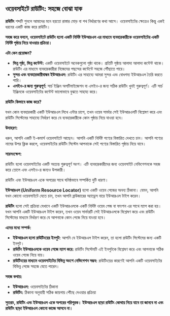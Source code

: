 ## ওয়েবসাইটে রাউটিং: সহজে বোঝা যাক

**রাউটিং** শব্দটি শুনলে আমাদের মনে হয়তো রাস্তার মোড় বা পথ নির্ধারণের কথা আসে। ওয়েবসাইটের ক্ষেত্রেও কিন্তু একই ধরনের একটি কাজ করে রাউটিং।

**সহজ করে বললে, ওয়েবসাইটে রাউটিং হলো একটি নির্দিষ্ট ইউআরএল এর মাধ্যমে ব্যবহারকারীকে ওয়েবসাইটের একটি নির্দিষ্ট পৃষ্ঠায় নিয়ে যাওয়ার প্রক্রিয়া।** 

**এটা কেন প্রয়োজন?**

* **ভিন্ন পৃষ্ঠা, ভিন্ন কন্টেন্ট:** একটি ওয়েবসাইটে অনেকগুলো পৃষ্ঠা থাকে। প্রতিটি পৃষ্ঠায় আলাদা আলাদা কন্টেন্ট থাকে। রাউটিং এর মাধ্যমে ব্যবহারকারীরা নিজেদের পছন্দের কন্টেন্টে সহজে পৌঁছাতে পারে।
* **সুন্দর এবং ব্যবহারকারীবান্ধব ইউআরএল:** রাউটিং এর সাহায্যে আমরা সুন্দর এবং বোধগম্য ইউআরএল তৈরি করতে পারি। 
* **এসইও-র জন্য গুরুত্বপূর্ণ:** সার্চ ইঞ্জিন অপটিমাইজেশন বা এসইও-র জন্য সঠিক রাউটিং খুবই গুরুত্বপূর্ণ। এটি সার্চ ইঞ্জিনকে ওয়েবসাইটের কন্টেন্ট ভালোভাবে বুঝতে সাহায্য করে।

**রাউটিং কিভাবে কাজ করে?**

যখন কোন ব্যবহারকারী একটি ইউআরএল লিখে এন্টার চাপে, তখন ওয়েব সার্ভার সেই ইউআরএলটি বিশ্লেষণ করে এবং রাউটিং সিস্টেমের সাহায্যে নির্ধারণ করে যে ব্যবহারকারীকে কোন পৃষ্ঠায় নিয়ে যাওয়া হবে।

**উদাহরণ:**

ধরুন, আপনি একটি ই-কমার্স ওয়েবসাইটে আছেন। আপনি একটি নির্দিষ্ট পণ্যের বিস্তারিত দেখতে চান। আপনি পণ্যের নামের উপর ক্লিক করলে, ওয়েবসাইটের রাউটিং সিস্টেম আপনাকে সেই পণ্যের বিস্তারিত পৃষ্ঠায় নিয়ে যাবে।

**সারসংক্ষেপ:**

রাউটিং হলো ওয়েবসাইটের একটি অত্যন্ত গুরুত্বপূর্ণ অংশ। এটি ব্যবহারকারীদের জন্য ওয়েবসাইট নেভিগেশনকে সহজ করে তোলে এবং এসইও-র জন্যও উপকারী।




রাউটিং এবং ইউআরএল একে অপরের সাথে ঘনিষ্ঠভাবে সম্পর্কিত দুটি ধারণা। 

**ইউআরএল (Uniform Resource Locator)** হলো একটি ওয়েব পেজের অনন্য ঠিকানা। যেমন, আপনি যখন কোনো ওয়েবসাইটে যেতে চান, তখন আপনি ব্রাউজারের অ্যাড্রেস বারে ইউআরএল টাইপ করেন। 

**রাউটিং** হলো সেই প্রক্রিয়া যেখানে একটি ইউআরএলকে একটি নির্দিষ্ট ওয়েব পেজ বা ফাংশন এর সাথে ম্যাপ করা হয়। যখন আপনি একটি ইউআরএল টাইপ করেন, তখন ওয়েব সার্ভারটি সেই ইউআরএলকে বিশ্লেষণ করে এবং রাউটিং সিস্টেমের মাধ্যমে নির্ধারণ করে যে আপনাকে কোন পেজে নিয়ে যাওয়া হবে।

**এদের মধ্যে সম্পর্ক:**

* **ইউআরএল হলো রাউটিংয়ের ইনপুট:** আপনি যে ইউআরএল টাইপ করেন, তা হলো রাউটিং সিস্টেমের জন্য একটি ইনপুট।
* **রাউটিং ইউআরএলকে ওয়েব পেজে ম্যাপ করে:** রাউটিং সিস্টেমটি এই ইনপুটকে বিশ্লেষণ করে এবং আপনাকে সঠিক ওয়েব পেজে নিয়ে যায়।
* **রাউটিংয়ের মাধ্যমে ওয়েবসাইটের বিভিন্ন অংশে নেভিগেশন সম্ভব:** রাউটিংয়ের কারণেই আপনি একটি ওয়েবসাইটের বিভিন্ন পেজে সহজে যেতে পারেন।

**সহজ কথায়:**

* **ইউআরএল:** ওয়েবসাইটের ঠিকানা
* **রাউটিং:** ঠিকানা অনুযায়ী সঠিক জায়গায় পৌঁছে দেওয়ার প্রক্রিয়া

**সুতরাং, রাউটিং এবং ইউআরএল একে অপরের পরিপূরক। ইউআরএল ছাড়া রাউটিং কোথায় নিয়ে যাবে তা জানবে না এবং রাউটিং ছাড়া ইউআরএল কোনো কাজে আসবে না।**

